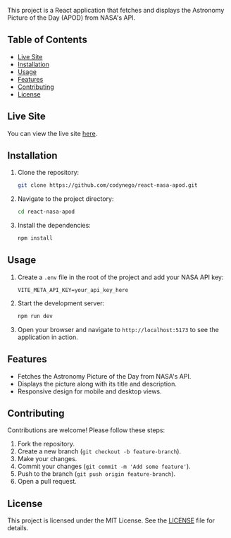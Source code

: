 This project is a React application that fetches and displays the Astronomy Picture of the Day (APOD) from NASA's API.

## Table of Contents

- [Live Site](#live-site)
- [Installation](#installation)
- [Usage](#usage)
- [Features](#features)
- [Contributing](#contributing)
- [License](#license)

## Live Site

You can view the live site [here](https://codynego-nasa-apod.netlify.app/).

## Installation

1. Clone the repository:
    ```sh
    git clone https://github.com/codynego/react-nasa-apod.git
    ```
2. Navigate to the project directory:
    ```sh
    cd react-nasa-apod
    ```
3. Install the dependencies:
    ```sh
    npm install
    ```

## Usage

1. Create a `.env` file in the root of the project and add your NASA API key:
    ```env
    VITE_META_API_KEY=your_api_key_here
    ```
2. Start the development server:
    ```sh
    npm run dev
    ```
3. Open your browser and navigate to `http://localhost:5173` to see the application in action.

## Features

- Fetches the Astronomy Picture of the Day from NASA's API.
- Displays the picture along with its title and description.
- Responsive design for mobile and desktop views.

## Contributing

Contributions are welcome! Please follow these steps:

1. Fork the repository.
2. Create a new branch (`git checkout -b feature-branch`).
3. Make your changes.
4. Commit your changes (`git commit -m 'Add some feature'`).
5. Push to the branch (`git push origin feature-branch`).
6. Open a pull request.

## License

This project is licensed under the MIT License. See the [LICENSE](LICENSE) file for details.